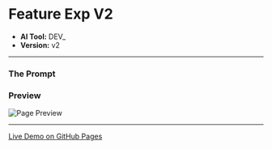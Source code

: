 # Feature Exp V2

* **AI Tool:** DEV_
* **Version:** v2

---

### The Prompt

>

### Preview

![Page Preview](./preview.png)

---

[Live Demo on GitHub Pages](https://your-username.github.io/AI-Frontend-Gallery/DEV_/feature-exp-v2/)
